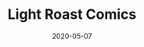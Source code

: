 ---
title: Light Roast Comics
layout: default
modal-id: 4
date: 2020-05-07
img: lightroast.png
alt: image-alt
project-date: April 2020
action: <a href="http://lightroastcomics.com">Read the comics</a>
category: Miscellaneous
description: I started making comics in 2018, and discovered that I really loved doing it! A few of the comics I make have to do with science, but most do not. Most people don't find materials science as entertaining as I do.
---